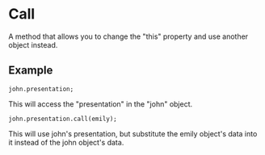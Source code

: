 # Call

A method that allows you to change the "this" property and use another object instead.

## Example

```
john.presentation;
```

This will access the "presentation" in the "john" object.


```
john.presentation.call(emily);
```

This will use john's presentation, but substitute the emily object's data into it instead of the john object's data.